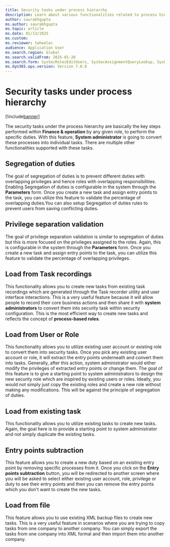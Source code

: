 ```yaml
--- 
title: Security tasks under process hierarchy
description: Learn about various functionalities related to process hierarchy security tasks. 
author: saurabhgupta
ms.author: saurabhgupta
ms.topic: article
ms.date: 01/13/2025
ms.custom: 
ms.reviewer: twheeloc
audience: Application User
ms.search.region: Global
ms.search.validFrom: 2025-01-20
ms.search.form: SysSecRolesEditUsers, SysSecAssignmentQueryLookup, SysQueryForm, SysSecRoleExcludeUsers
ms.dyn365.ops.version: Version 7.0.0 
---
```


# Security tasks under process hierarchy

[!include[banner](../../../finance/includes/banner.md)]

The security tasks under the process hierarchy are basically the key steps performed within **Finance & operation** by any given role, to perform the specific duties. With this feature, **System administrator** is going to convert these processes into individual tasks. 
There are multiple other functionalities supported with these tasks. 

## Segregation of duties
The goal of segregation of duties is to prevent different duties with overlapping privileges and hence roles with overlapping responsibilities. Enabling Segregation of duties is configurable in the system through the **Parameters** form. Once you create a new task and assign entry points to the task, you can utilize this feature to validate the percentage of overlapping duties.You can also setup Segregation of duties rules to prevent users from saving conflicting duties.

## Privilege separation validation
The goal of privilege separation validation is similar to segregation of duties but this is more focused on the privileges assigned to the roles. Again, this is configurable in the system through the **Parameters** form. Once you create a new task and assign entry points to the task, you can utilize this feature to validate the percentage of overlapping privileges.

## Load from Task recordings
This functionality allows you to create new tasks from existing task recordings which are generated through the Task recorder utility and user interface interactions. This is a very useful feature because it will allow people to record their core business actions and then share it with **system administrators** to convert them into security task within security configuration. This is the most efficient way to create new tasks and reflects the concept of **process-based roles**.

## Load from User or Role
This functionality allows you to utilize existing user account or existing role to convert them into security tasks. Once you pick any existing user account or role, it will extract the entry points underneath and convert them into tasks. Generally, after this action, system administrator would either modify the privileges of extracted entry points or change them. The goal of this feature is to give a starting point to system administrators to design the new security role which are inspired by existing users or roles. Ideally, you would not simply just copy the existing roles and create a new role without making any modifications. This will be against the principle of segregation of duties.

## Load from existing task
This functionality allows you to utilize existing tasks to create new tasks. Again, the goal here is to provide a starting point to system administrator and not simply duplicate the existing tasks.

## Entry points subtraction
This feature allows you to create a new duty based on an existing entry point by removing specific processes from it. Once you click on the **Entry points subtraction** button, you will be redirected to another screen where you will be asked to select either existing user account, role, privilege or duty to see their entry points and then you can remove the entry points which you don't want to create the new tasks. 

## Load from file
This feature allows you to use existing XML backup files to create new tasks. This is a very useful feature in scenarios where you are trying to copy tasks from one company to another company. You can simply export the tasks from one company into XML formal and then import them into another company.
